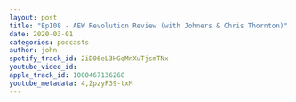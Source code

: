 ```yaml
---
layout: post
title: "Ep108 - AEW Revolution Review (with Johners & Chris Thornton)"
date: 2020-03-01
categories: podcasts
author: john
spotify_track_id: 2iD06eL3HGqMnXuTjsmTNx
youtube_video_id: 
apple_track_id: 1000467136268
youtube_metadata: 4,ZpzyF39-txM
---
```

